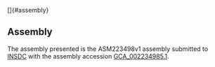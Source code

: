 []{#assembly}

Assembly
--------

The assembly presented is the ASM223498v1 assembly submitted to
[INSDC](http://www.insdc.org) with the assembly accession
[GCA\_002234985.1](http://www.ebi.ac.uk/ena/data/view/GCA_002234985.1).
